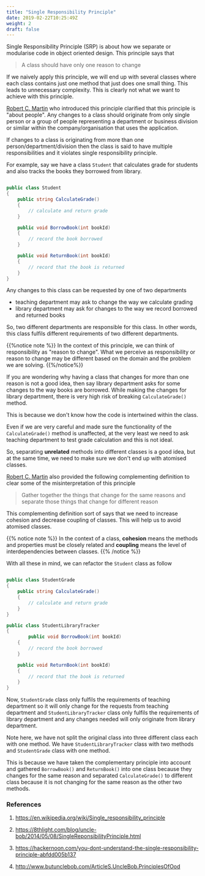 ```yaml
---
title: "Single Responsibility Principle"
date: 2019-02-22T10:25:49Z
weight: 2
draft: false
---
```



Single Responsibility Principle (SRP) is about how we separate or modularise code in object oriented design. This principle says that 

> A class should have only one reason to change

If we naively apply this principle, we will end up with several classes where each class contains just one method that just does one small thing. This leads to unnecessary complexity. This is clearly not what we want to achieve with this principle.

[Robert C. Martin](https://en.wikipedia.org/wiki/Robert_C._Martin) who introduced this principle clarified that this principle is "about people". Any changes to a class should originate from only single person or a group of people representing a department or business division or similar within the company/organisation that uses the application.

If changes to a class is originating from more than one person/department/division then the class is said to have multiple responsibilities and it violates single responsibility principle.

For example, say we have a class `Student` that calculates grade for students and also tracks the books they borrowed from library. 

``` csharp

public class Student
{
    public string CalculateGrade()
    {
        // calculate and return grade
    }

    public void BorrowBook(int bookId)
    {
        // record the book borrowed
    }

    public void ReturnBook(int bookId)
    {
        // record that the book is returned
    }
}

```

Any changes to this class can be requested by one of two departments

* teaching department may ask to change the way we calculate grading
* library department may ask for changes to the way we record borrowed and returned books

So, two different departments are responsible for this class. In other words, this class fulfils different requirements of two different departments.

{{%notice note %}}
In the context of this principle, we can think of responsibility as "reason to change". What we perceive as responsibility or reason to change may be different based on the domain and the problem we are solving.
{{%/notice%}}

If you are wondering why having a class that changes for more than one reason is not a good idea, then say library department asks for some changes to the way books are borrowed. While making the changes for library department, there is very high risk of breaking `CalculateGrade()` method.

This is because we don't know how the code is intertwined within the class. 

Even if we are very careful and made sure the functionality of the `CalculateGrade()` method is unaffected, at the very least we need to ask teaching department to test grade calculation and this is not ideal.

So, separating **unrelated** methods into different classes is a good idea, but at the same time, we need to make sure we don't end up with atomised classes.

[Robert C. Martin](https://en.wikipedia.org/wiki/Robert_C._Martin) also provided the following complementing definition to clear some of the misinterpretation of this principle

> Gather together the things that change for the same reasons and separate those things that change for different reason

This complementing definition sort of says that we need to increase cohesion and decrease coupling of classes. This will help us to avoid atomised classes.

{{% notice note %}}
In the context of a class, **cohesion** means the methods and properties must be closely related and **coupling** means the level of interdependencies between classes.
{{% /notice %}}


With all these in mind, we can refactor the `Student` class as follow

``` csharp

public class StudentGrade
{
    public string CalculateGrade()
    {
        // calculate and return grade
    }
}

```

``` csharp
public class StudentLibraryTracker
{
        public void BorrowBook(int bookId)
    {
        // record the book borrowed
    }

    public void ReturnBook(int bookId)
    {
        // record that the book is returned
    }
}
```

Now, `StudentGrade` class only fulfils the requirements of teaching department so it will only change for the requests from teaching department and `StudentLibraryTracker` class only fulfils the requirements of library department and any changes needed will only originate from library department.

Note here, we have not split the original class into three different class each with one method. We have `StudentLibraryTracker` class with two methods and `StudentGrade` class with one method. 

This is because we have taken the complementary principle into account and gathered `BorrowBook()` and `ReturnBook()` into one class because they changes for the same reason and separated `CalculateGrade()` to different class because it is not changing for the same reason as the other two methods.


### References
1. https://en.wikipedia.org/wiki/Single_responsibility_principle

2. https://8thlight.com/blog/uncle-bob/2014/05/08/SingleReponsibilityPrinciple.html

3. https://hackernoon.com/you-dont-understand-the-single-responsibility-principle-abfdd005b137

4. http://www.butunclebob.com/ArticleS.UncleBob.PrinciplesOfOod